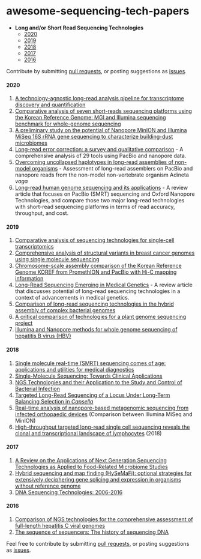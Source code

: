 # awesome-sequencing-tech-papers

- **Long and/or Short Read Sequencing Technologies**
  - [2020](https://github.com/Nazeeefa/awesome-sequencing-tech-papers#2020)
  - [2019](https://github.com/Nazeeefa/awesome-sequencing-tech-papers#2019)
  - [2018](https://github.com/Nazeeefa/awesome-sequencing-tech-papers#2018)
  - [2017](https://github.com/Nazeeefa/awesome-sequencing-tech-papers#2017)
  - [2016](https://github.com/Nazeeefa/awesome-sequencing-tech-papers#2016)
  
Contribute by submitting [pull requests](https://github.com/Nazeeefa/awesome-sequencing-tech-papers/pulls), or posting suggestions as [issues](https://github.com/Nazeeefa/awesome-sequencing-tech-papers/issues).

#### 2020

1. [A technology-agnostic long-read analysis pipeline for transcriptome discovery and quantification](https://www.biorxiv.org/content/10.1101/672931v2)
2. [Comparative analysis of seven short-reads sequencing platforms using the Korean Reference Genome: MGI and Illumina sequencing benchmark for whole-genome sequencing](https://www.biorxiv.org/content/10.1101/2020.03.22.002840v1)
3. [A preliminary study on the potential of Nanopore MinION and Illumina MiSeq 16S rRNA gene sequencing to characterize building-dust microbiomes](https://www.nature.com/articles/s41598-020-59771-0)
4. [Long-read error correction: a survey and qualitative comparison](https://www.biorxiv.org/content/10.1101/2020.03.06.977975v2) - A comprehensive analysis of 29 tools using PacBio and nanopore data.
5. [Overcoming uncollapsed haplotypes in long-read assemblies of non-model organisms](https://www.biorxiv.org/content/10.1101/2020.03.16.993428v1) - Assessment of long-read assemblers on PacBio and nanopore reads from the non-model non-vertebrate organism Adineta *vaga*
6. [Long-read human genome sequencing and its applications](https://www.nature.com/articles/s41576-020-0236-x) - A review article that focuses on PacBio (SMRT) sequencing and Oxford Nanopore Technologies, and compare those two major long-read technologies with short-read sequencing platforms in terms of read accuracy, throughput, and cost.

#### 2019

1. [Comparative analysis of sequencing technologies for single-cell transcriptomics](https://genomebiology.biomedcentral.com/articles/10.1186/s13059-019-1676-5) 
2. [Comprehensive analysis of structural variants in breast cancer genomes using
single molecule sequencing](https://www.biorxiv.org/content/10.1101/847855v1)
3. [Chromosome-scale assembly comparison of the Korean Reference Genome KOREF from PromethION and PacBio with Hi-C mapping information](http://dx.doi.org/10.1093/gigascience/giz125)
4. [Long-Read Sequencing Emerging in Medical Genetics](https://www.frontiersin.org/articles/10.3389/fgene.2019.00426/full) - A review article that discusses potential of long-read sequencing technologies in a context of advancements in medical genetics.
5. [Comparison of long-read sequencing technologies in the hybrid assembly of complex bacterial genomes](https://www.biorxiv.org/content/10.1101/530824v2)
6. [A critical comparison of technologies for a plant genome sequencing project](https://academic.oup.com/gigascience/article/8/3/giy163/5281243)
7. [Illumina and Nanopore methods for whole genome sequencing of hepatitis B virus (HBV)](https://www.nature.com/articles/s41598-019-43524-9)

#### 2018

1. [Single molecule real-time (SMRT) sequencing comes of age: applications and utilities for medical diagnostics](https://www.ncbi.nlm.nih.gov/pmc/articles/PMC5861413/)
1. [Single-Molecule Sequencing: Towards Clinical Applications](https://www.cell.com/trends/biotechnology/fulltext/S0167-7799(18)30204-X?_returnURL=https%3A%2F%2Flinkinghub.elsevier.com%2Fretrieve%2Fpii%2FS016777991830204X%3Fshowall%3Dtrue)
2. [NGS Technologies and their Application to the Study and Control of Bacterial Infection](https://www.ncbi.nlm.nih.gov/pmc/articles/PMC5857210/)
3. [Targeted Long-Read Sequencing of a Locus Under Long-Term Balancing Selection in *Capsella*](https://www.ncbi.nlm.nih.gov/pmc/articles/PMC5873921/)
4. [Real-time analysis of nanopore-based metagenomic sequencing from infected orthopaedic devices](https://bmcgenomics.biomedcentral.com/articles/10.1186/s12864-018-5094-y) (Comparison between Illumina MiSeq and MinION)
5. [High-throughput targeted long-read single cell sequencing reveals the clonal and transcriptional landscape of lymphocytes](https://www.biorxiv.org/content/10.1101/424945v1.full) (2018)

#### 2017
1. [A Review on the Applications of Next Generation Sequencing Technologies as Applied to Food-Related Microbiome Studies](https://www.frontiersin.org/articles/10.3389/fmicb.2017.01829/full)
1. [Hybrid sequencing and map finding (HySeMaFi): optional strategies for extensively deciphering gene splicing and expression in organisms without reference genome](https://www.nature.com/articles/srep43793)
1. [DNA Sequencing Technologies: 2006-2016](https://www.nature.com/articles/nprot.2016.182)

#### 2016
1. [Comparison of NGS technologies for the comprehensive assessment of full-length hepatitis C viral genomes](https://www.ncbi.nlm.nih.gov/pmc/articles/PMC5035407/)
1. [The sequence of sequencers: The history of sequencing DNA](https://www.sciencedirect.com/science/article/pii/S0888754315300410)

Feel free to contribute by submitting [pull requests](https://github.com/Nazeeefa/awesome-sequencing-tech-papers/pulls), or posting suggestions as [issues](https://github.com/Nazeeefa/awesome-sequencing-tech-papers/issues).
